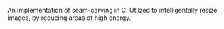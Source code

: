 An implementation of seam-carving in C. Utilzed to intelligentally resize images, by reducing areas of high energy.
